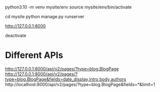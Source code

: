 python3.10 -m venv mysite/env
source mysite/env/bin/activate

cd mysite
python manage.py runserver

http://127.0.0.1:8000 

deactivate

# Different APIs
http://127.0.0.1:8000/api/v2/pages/?type=blog.BlogPage
http://127.0.0.1:8000/api/v2/pages/?type=blog.BlogPage&fields=date_display,intro,body,authors
http://localhost:8000/api/v2/pages/?type=blog.BlogPage&fields=*&limit=1